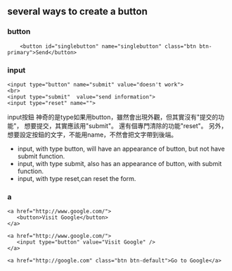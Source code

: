 ## several ways to create a button

### button

```
    <button id="singlebutton" name="singlebutton" class="btn btn-primary">Send</button>
```

### input

```
<input type="button" name="submit" value="doesn't work">
<br>
<input type="submit"  value="send information">
<input type="reset" name="">
```
input按鈕 神奇的是type如果用button，雖然會出現外觀，但其實沒有"提交的功能"，
想要提交，其實應該用"submit"。 還有個專門清除的功能"reset"。 另外，想要設定按鈕的文字，不能用name，不然會把文字帶到後端。
- input, with type button, will have an appearance of button, but not have submit function.
- input, with type submit, also has an appearance of button, with submit function.
- input, with type reset,can reset the form.




### a
```
<a href="http://www.google.com/">
   <button>Visit Google</button>
</a>
```
```
<a href="http://www.google.com/">
   <input type="button" value="Visit Google" />
</a>
```
```
<a href="http://google.com" class="btn btn-default">Go to Google</a>
```
